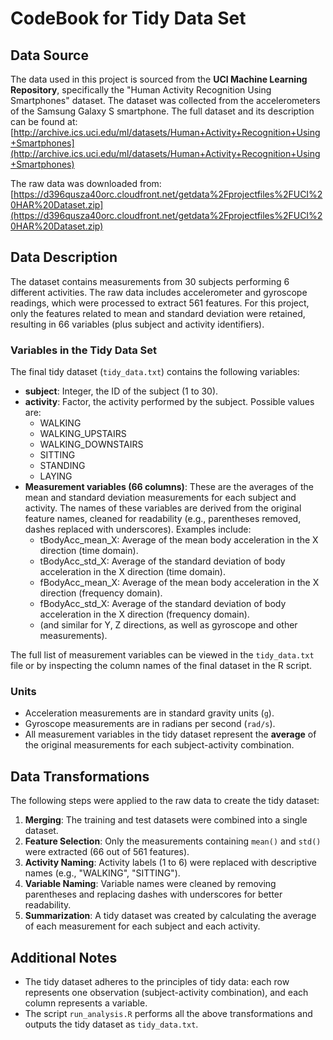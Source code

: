 # CodeBook for Tidy Data Set

## Data Source
The data used in this project is sourced from the **UCI Machine Learning Repository**, specifically the "Human Activity Recognition Using Smartphones" dataset. The dataset was collected from the accelerometers of the Samsung Galaxy S smartphone. The full dataset and its description can be found at:  
[http://archive.ics.uci.edu/ml/datasets/Human+Activity+Recognition+Using+Smartphones](http://archive.ics.uci.edu/ml/datasets/Human+Activity+Recognition+Using+Smartphones)

The raw data was downloaded from:  
[https://d396qusza40orc.cloudfront.net/getdata%2Fprojectfiles%2FUCI%20HAR%20Dataset.zip](https://d396qusza40orc.cloudfront.net/getdata%2Fprojectfiles%2FUCI%20HAR%20Dataset.zip)

## Data Description
The dataset contains measurements from 30 subjects performing 6 different activities. The raw data includes accelerometer and gyroscope readings, which were processed to extract 561 features. For this project, only the features related to mean and standard deviation were retained, resulting in 66 variables (plus subject and activity identifiers).

### Variables in the Tidy Data Set
The final tidy dataset (`tidy_data.txt`) contains the following variables:

- **subject**: Integer, the ID of the subject (1 to 30).
- **activity**: Factor, the activity performed by the subject. Possible values are:
  - WALKING
  - WALKING_UPSTAIRS
  - WALKING_DOWNSTAIRS
  - SITTING
  - STANDING
  - LAYING
- **Measurement variables (66 columns)**: These are the averages of the mean and standard deviation measurements for each subject and activity. The names of these variables are derived from the original feature names, cleaned for readability (e.g., parentheses removed, dashes replaced with underscores). Examples include:
  - tBodyAcc_mean_X: Average of the mean body acceleration in the X direction (time domain).
  - tBodyAcc_std_X: Average of the standard deviation of body acceleration in the X direction (time domain).
  - fBodyAcc_mean_X: Average of the mean body acceleration in the X direction (frequency domain).
  - fBodyAcc_std_X: Average of the standard deviation of body acceleration in the X direction (frequency domain).
  - (and similar for Y, Z directions, as well as gyroscope and other measurements).

The full list of measurement variables can be viewed in the `tidy_data.txt` file or by inspecting the column names of the final dataset in the R script.

### Units
- Acceleration measurements are in standard gravity units (`g`).
- Gyroscope measurements are in radians per second (`rad/s`).
- All measurement variables in the tidy dataset represent the **average** of the original measurements for each subject-activity combination.

## Data Transformations
The following steps were applied to the raw data to create the tidy dataset:

1. **Merging**: The training and test datasets were combined into a single dataset.
2. **Feature Selection**: Only the measurements containing `mean()` and `std()` were extracted (66 out of 561 features).
3. **Activity Naming**: Activity labels (1 to 6) were replaced with descriptive names (e.g., "WALKING", "SITTING").
4. **Variable Naming**: Variable names were cleaned by removing parentheses and replacing dashes with underscores for better readability.
5. **Summarization**: A tidy dataset was created by calculating the average of each measurement for each subject and each activity.

## Additional Notes
- The tidy dataset adheres to the principles of tidy data: each row represents one observation (subject-activity combination), and each column represents a variable.
- The script `run_analysis.R` performs all the above transformations and outputs the tidy dataset as `tidy_data.txt`.